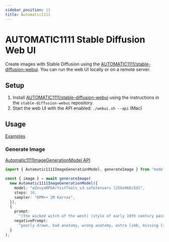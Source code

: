 ```yaml
---
sidebar_position: 11
title: Automatic1111
---
```


# AUTOMATIC1111 Stable Diffusion Web UI

Create images with Stable Diffusion using the [AUTOMATIC1111/stable-diffusion-webui](https://github.com/AUTOMATIC1111/stable-diffusion-webui). You can run the web UI locally or on a remote server.

## Setup

1. Install [AUTOMATIC1111/stable-diffusion-webui](https://github.com/AUTOMATIC1111/stable-diffusion-webui) using the instructions in the `stable-diffusion-webui` repository.
2. Start the web UI with the API enabled: `./webui.sh --api` (Mac)

## Usage

[Examples](https://github.com/lgrammel/modelfusion/tree/main/examples/basic/src/model-provider/a1111)

### Generate Image

[Automatic1111ImageGenerationModel API](/api/classes/Automatic1111ImageGenerationModel)

```ts
import { Automatic1111ImageGenerationModel, generateImage } from "modelfusion";

const { image } = await generateImage(
  new Automatic1111ImageGenerationModel({
    model: "aZovyaRPGArtistTools_v3.safetensors [25ba966c5d]",
    steps: 30,
    sampler: "DPM++ 2M Karras",
  }),
  {
    prompt:
      "(the wicked witch of the west) (style of early 19th century painting)",
    negativePrompt:
      "poorly drawn, bad anatomy, wrong anatomy, extra limb, missing limb", // ...
  }
);
```
